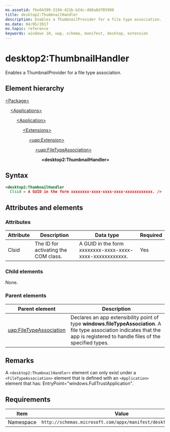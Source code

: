 ```yaml
---
ms.assetid: f6e84399-3194-421b-b24c-d68a8d705998
title: desktop2:ThumbnailHandler
description: Enables a ThumbnailProvider for a file type association.
ms.date: 04/05/2017
ms.topic: reference
keywords: windows 10, uwp, schema, manifest, desktop, extension 
---
```


# desktop2:ThumbnailHandler

Enables a ThumbnailProvider for a file type association.

## Element hierarchy

[\<Package\>](element-package.md)

&nbsp;&nbsp;&nbsp;&nbsp;[\<Applications\>](element-applications.md)

&nbsp;&nbsp;&nbsp;&nbsp; &nbsp;&nbsp;&nbsp;&nbsp;[\<Application\>](element-application.md)

&nbsp;&nbsp;&nbsp;&nbsp; &nbsp;&nbsp;&nbsp;&nbsp; &nbsp;&nbsp;&nbsp;&nbsp;[\<Extensions\>](element-1-extensions.md)

&nbsp;&nbsp;&nbsp;&nbsp; &nbsp;&nbsp;&nbsp;&nbsp; &nbsp;&nbsp;&nbsp;&nbsp; &nbsp;&nbsp;&nbsp;&nbsp;[\<uap:Extension\>](element-uap-extension.md)

&nbsp;&nbsp;&nbsp;&nbsp; &nbsp;&nbsp;&nbsp;&nbsp; &nbsp;&nbsp;&nbsp;&nbsp; &nbsp;&nbsp;&nbsp;&nbsp; &nbsp;&nbsp;&nbsp;&nbsp;[\<uap:FileTypeAssociation\>](element-uap-filetypeassociation.md)

&nbsp;&nbsp;&nbsp;&nbsp; &nbsp;&nbsp;&nbsp;&nbsp; &nbsp;&nbsp;&nbsp;&nbsp; &nbsp;&nbsp;&nbsp;&nbsp; &nbsp;&nbsp;&nbsp;&nbsp; &nbsp;&nbsp;&nbsp;&nbsp;**\<desktop2:ThumbnailHandler\>**

## Syntax

```xml
<desktop2:ThumbnailHandler
  Clsid = A GUID in the form xxxxxxxx-xxxx-xxxx-xxxx-xxxxxxxxxxxx. />
```

## Attributes and elements

### Attributes

| Attribute | Description | Data type | Required |
|-----------|-------------|-----------|----------|
| Clsid | The ID for activating the COM class. | A GUID in the form xxxxxxxx-xxxx-xxxx-xxxx-xxxxxxxxxxxx. | Yes |

### Child elements

None.

### Parent elements

| Parent element | Description |
|-|-|
| [uap:FileTypeAssociation](element-uap-filetypeassociation.md) | Declares an app extensibility point of type **windows.fileTypeAssociation**. A file type association indicates that the app is registered to handle files of the specified types. |

## Remarks

A `<desktop2:ThumbnailHandler>` element can only exist under a `<FileTypeAssociation>` element that is defined with an `<Application>` element that has: EntryPoint="windows.FullTrustApplication".

## Requirements

| Item  | Value  |
|--|--|
| Namespace | `http://schemas.microsoft.com/appx/manifest/desktop/windows10/2` |
